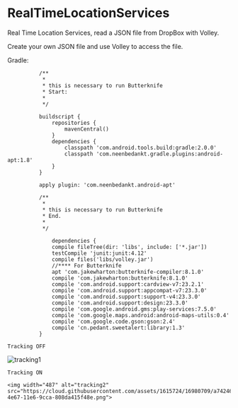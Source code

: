 # RealTimeLocationServices
Real Time Location Services, read a JSON file from DropBox with Volley.

Create  your own JSON file and use Volley to access the file.

Gradle:

              /**
               *
               * this is necessary to run Butterknife
               * Start:
               *
               */
              
              buildscript {
                  repositories {
                      mavenCentral()
                  }
                  dependencies {
                      classpath 'com.android.tools.build:gradle:2.0.0'
                      classpath 'com.neenbedankt.gradle.plugins:android-apt:1.8'
                  }
              }
              
              apply plugin: 'com.neenbedankt.android-apt'
              
              /**
               *
               * this is necessary to run Butterknife
               * End.
               *
               */
               
                  dependencies {
                  compile fileTree(dir: 'libs', include: ['*.jar'])
                  testCompile 'junit:junit:4.12'
                  compile files('libs/volley.jar')
                  //**** For Butterknife
                  apt 'com.jakewharton:butterknife-compiler:8.1.0'
                  compile 'com.jakewharton:butterknife:8.1.0'
                  compile 'com.android.support:cardview-v7:23.2.1'
                  compile 'com.android.support:appcompat-v7:23.3.0'
                  compile 'com.android.support:support-v4:23.3.0'
                  compile 'com.android.support:design:23.3.0'
                  compile 'com.google.android.gms:play-services:7.5.0'
                  compile 'com.google.maps.android:android-maps-utils:0.4'
                  compile 'com.google.code.gson:gson:2.4'
                  compile 'cn.pedant.sweetalert:library:1.3'
              }

    Tracking OFF

![tracking1](https://cloud.githubusercontent.com/assets/1615724/16980759/dbee551a-4e67-11e6-90c2-cca8bf8a050c.png)

    Tracking ON
    
    <img width="487" alt="tracking2" src="https://cloud.githubusercontent.com/assets/1615724/16980709/a7424696-4e67-11e6-9cca-808da415f48e.png">

